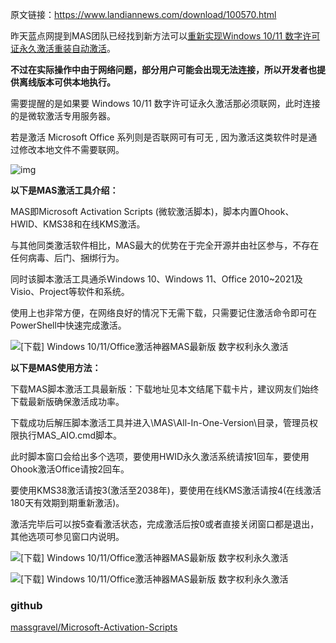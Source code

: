 原文链接：https://www.landiannews.com/download/100570.html

昨天蓝点网提到MAS团队已经找到新方法可以[重新实现Windows 10/11 数字许可证永久激活重装自动激活](https://www.landian.vip/archives/100533.html)。

**不过在实际操作中由于网络问题，部分用户可能会出现无法连接，所以开发者也提供离线版本可供本地执行。**

需要提醒的是如果要 Windows 10/11 数字许可证永久激活那必须联网，此时连接的是微软激活专用服务器。

若是激活 Microsoft Office 系列则是否联网可有可无 , 因为激活这类软件时是通过修改本地文件不需要联网。

![img](https://kiwi4814-1256211473.cos.ap-nanjing.myqcloud.com/img/100570-1.webp)



**以下是MAS激活工具介绍：**



MAS即Microsoft Activation Scripts (微软激活脚本)，脚本内置Ohook、HWID、KMS38和在线KMS激活。

与其他同类激活软件相比，MAS最大的优势在于完全开源并由社区参与，不存在任何病毒、后门、捆绑行为。

同时该脚本激活工具通杀Windows 10、Windows 11、Office 2010~2021及Visio、Project等软件和系统。

使用上也非常方便，在网络良好的情况下无需下载，只需要记住激活命令即可在PowerShell中快速完成激活。

![[下载] Windows 10/11/Office激活神器MAS最新版 数字权利永久激活](https://kiwi4814-1256211473.cos.ap-nanjing.myqcloud.com/img/100570-2.webp)



**以下是MAS使用方法：**



下载MAS脚本激活工具最新版：下载地址见本文结尾下载卡片，建议网友们始终下载最新版确保激活成功率。

下载成功后解压脚本激活工具并进入\MAS\All-In-One-Version\目录，管理员权限执行MAS_AIO.cmd脚本。

此时脚本窗口会给出多个选项，要使用HWID永久激活系统请按1回车，要使用Ohook激活Office请按2回车。

要使用KMS38激活请按3(激活至2038年)，要使用在线KMS激活请按4(在线激活180天有效期到期重新激活)。

激活完毕后可以按5查看激活状态，完成激活后按0或者直接关闭窗口都是退出，其他选项可参见窗口内说明。

![[下载] Windows 10/11/Office激活神器MAS最新版 数字权利永久激活](https://kiwi4814-1256211473.cos.ap-nanjing.myqcloud.com/img/100570-3.webp)

![[下载] Windows 10/11/Office激活神器MAS最新版 数字权利永久激活](https://kiwi4814-1256211473.cos.ap-nanjing.myqcloud.com/img/100570-4.webp)

### github

[massgravel/Microsoft-Activation-Scripts](https://github.com/massgravel/Microsoft-Activation-Scripts)